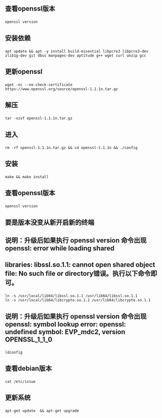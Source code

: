 ## 查看openssl版本

###
	openssl version
###

## 安装依赖

###
    apt update && apt -y install build-essential libpcre3 libpcre3-dev zlib1g-dev git dbus manpages-dev aptitude g++ wget curl unzip gcc
###

## 更新openssl

###
	wget -nc --no-check-certificate https://www.openssl.org/source/openssl-1.1.1n.tar.gz
###

## 解压
###
	tar -xzvf openssl-1.1.1n.tar.gz
###

## 进入

###
	rm -rf openssl-1.1.1n.tar.gz && cd openssl-1.1.1n && ./config
###
## 安装
###
	make && make install
###

## 查看openssl版本

###
	openssl version
###
## 要是版本没变从新开启新的终端

## 说明：升级后如果执行 openssl version 命令出现openssl: error while loading shared 
## libraries: libssl.so.1.1: cannot open shared object file: No such file or directory错误。执行以下命令即可。

###
	ln -s /usr/local/lib64/libssl.so.1.1 /usr/lib64/libssl.so.1.1
	ln -s /usr/local/lib64/libcrypto.so.1.1 /usr/lib64/libcrypto.so.1.1
###

## 说明：升级后如果执行 openssl version 命令出现openssl: symbol lookup error: openssl: undefined symbol: EVP_mdc2, version OPENSSL_1_1_0

###
    ldconfig
###

## 查看debian版本

###
    cat /etc/issue
###

## 更新系统

###
    apt-get update  && apt-get upgrade
###
